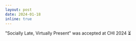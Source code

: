 ```yaml
---
layout: post
date: 2024-01-18
inline: true
---
```

"Socially Late, Virtually Present" was accepted at CHI 2024 :hourglass_flowing_sand:
